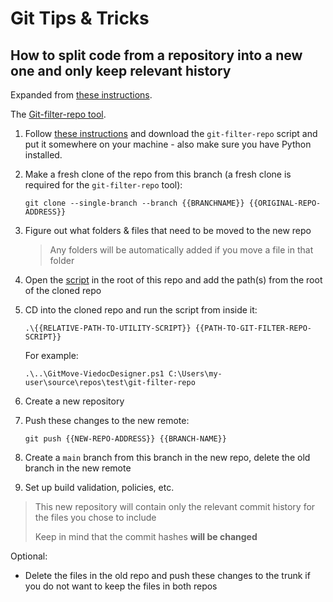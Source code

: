 # Git Tips & Tricks

## How to split code from a repository into a new one and only keep relevant history

Expanded from [these instructions](https://docs.github.com/en/get-started/using-git/splitting-a-subfolder-out-into-a-new-repository).

The [Git-filter-repo tool](https://github.com/newren/git-filter-repo).

1. Follow [these instructions](https://github.com/newren/git-filter-repo/blob/main/INSTALL.md) and download the `git-filter-repo` script and put it somewhere on your machine - also make sure you have Python installed.
2. Make a fresh clone of the repo from this branch (a fresh clone is required for the `git-filter-repo` tool):

   ```
   git clone --single-branch --branch {{BRANCHNAME}} {{ORIGINAL-REPO-ADDRESS}}
   ```

3. Figure out what folders & files that need to be moved to the new repo
   > Any folders will be automatically added if you move a file in that folder
4. Open the [script](GitMove-MultiPath.ps1) in the root of this repo and add the path(s) from the root of the cloned repo
5. CD into the cloned repo and run the script from inside it:

   ```
   .\{{RELATIVE-PATH-TO-UTILITY-SCRIPT}} {{PATH-TO-GIT-FILTER-REPO-SCRIPT}}
   ```

   For example:

   ```
   .\..\GitMove-ViedocDesigner.ps1 C:\Users\my-user\source\repos\test\git-filter-repo
   ```

6. Create a new repository
7. Push these changes to the new remote:

   ```
   git push {{NEW-REPO-ADDRESS}} {{BRANCH-NAME}}
   ```

8. Create a `main` branch from this branch in the new repo, delete the old branch in the new remote
9. Set up build validation, policies, etc.

> This new repository will contain only the relevant commit history for the files you chose to include
>
> Keep in mind that the commit hashes **will be changed**

Optional:

- Delete the files in the old repo and push these changes to the trunk if you do not want to keep the files in both repos
